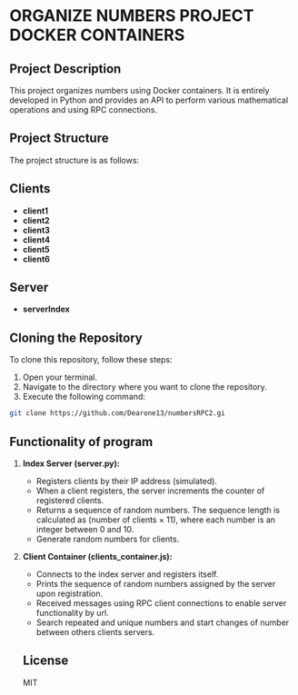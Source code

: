 # ORGANIZE NUMBERS PROJECT DOCKER CONTAINERS

## Project Description

This project organizes numbers using Docker containers. It is entirely developed in Python and provides an API to perform various mathematical operations and using RPC connections.

## Project Structure

The project structure is as follows:

## Clients
- **client1**
- **client2**
- **client3**
- **client4**
- **client5**
- **client6**

## Server
- **serverIndex**


## Cloning the Repository

To clone this repository, follow these steps:

1. Open your terminal.
2. Navigate to the directory where you want to clone the repository.
3. Execute the following command:

```sh
git clone https://github.com/Dearone13/numbersRPC2.gi
```

## Functionality of program
1. **Index Server (server.py):**  
   - Registers clients by their IP address (simulated).  
   - When a client registers, the server increments the counter of registered clients.
   - Returns a sequence of random numbers. The sequence length is calculated as (number of clients × 11), where each number is an integer between 0 and 10.
   - Generate random numbers for clients.

2. **Client Container (clients_container.js):**  
   - Connects to the index server and registers itself.
   - Prints the sequence of random numbers assigned by the server upon registration.
   - Received messages using RPC client connections to enable server functionality by url.
   - Search repeated and unique numbers and start changes of number between others clients servers.

   ## License

   MIT
